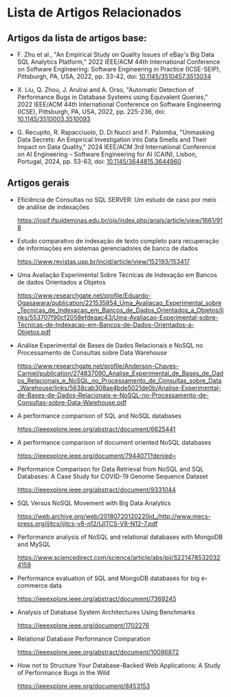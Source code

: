 # Lista de Artigos Relacionados


## Artigos da lista de artigos base:

* F. Zhu et al., "An Empirical Study on Quality Issues of eBay's Big Data SQL Analytics Platform," 2022 IEEE/ACM 44th International Conference on Software Engineering: Software Engineering in Practice (ICSE-SEIP), Pittsburgh, PA, USA, 2022, pp. 33-42, doi: [10.1145/3510457.3513034](https://doi.org/10.1145/3510457.3513034)

* X. Liu, Q. Zhou, J. Arulrai and A. Orso, "Automatic Detection of Performance Bugs in Database Systems using Equivalent Queries," 2022 IEEE/ACM 44th International Conference on Software Engineering (ICSE), Pittsburgh, PA, USA, 2022, pp. 225-236, doi: [10.1145/3510003.3510093](https://doi.org/10.1145/3510003.3510093)

* G. Recupito, R. Rapacciuolo, D. Di Nucci and F. Palomba, "Unmasking Data Secrets: An Empirical Investigation into Data Smells and Their Impact on Data Quality," 2024 IEEE/ACM 3rd International Conference on AI Engineering – Software Engineering for AI (CAIN), Lisbon, Portugal, 2024, pp. 53-63, doi: [10.1145/3644815.3644960](https://doi.org/10.1145/3644815.3644960)

## Artigos gerais

* Eficiência de Consultas no SQL SERVER: Um estudo de caso por meio de análise de indexações
  
  https://josif.ifsuldeminas.edu.br/ojs/index.php/anais/article/view/1661/918

* Estudo comparativo de indexação de texto completo para recuperação de informações em sistemas gerenciadores de banco de dados
  
  https://www.revistas.usp.br/incid/article/view/152193/153417

* Uma Avaliação Experimental Sobre Técnicas de Indexação em Bancos de dados Orientados a Objetos
  
  https://www.researchgate.net/profile/Eduardo-Ogasawara/publication/221535854_Uma_Avaliacao_Experimental_sobre_Tecnicas_de_Indexacao_em_Bancos_de_Dados_Orientados_a_Objetos/links/553707f90cf2058efdeaac43/Uma-Avaliacao-Experimental-sobre-Tecnicas-de-Indexacao-em-Bancos-de-Dados-Orientados-a-Objetos.pdf

* Análise Experimental de Bases de Dados Relacionais e NoSQL no Processamento de Consultas sobre Data Warehouse
  
  https://www.researchgate.net/profile/Anderson-Chaves-Carniel/publication/274837090_Analise_Experimental_de_Bases_de_Dados_Relacionais_e_NoSQL_no_Processamento_de_Consultas_sobre_Data_Warehouse/links/5638cab308ae4bde5021de0b/Analise-Experimental-de-Bases-de-Dados-Relacionais-e-NoSQL-no-Processamento-de-Consultas-sobre-Data-Warehouse.pdf

* A performance comparison of SQL and NoSQL databases
  
  https://ieeexplore.ieee.org/abstract/document/6625441

* A performance comparison of document oriented NoSQL databases
  
  https://ieeexplore.ieee.org/document/7944071?denied=

* Performance Comparison for Data Retrieval from NoSQL and SQL Databases: A Case Study for COVID-19 Genome Sequence Dataset
  
  https://ieeexplore.ieee.org/abstract/document/9331044

* SQL Versus NoSQL Movement with Big Data Analytics
  
  https://web.archive.org/web/20180720120220id_/http://www.mecs-press.org/ijitcs/ijitcs-v8-n12/IJITCS-V8-N12-7.pdf

* Performance analysis of NoSQL and relational databases with MongoDB and MySQL
  
  https://www.sciencedirect.com/science/article/abs/pii/S2214785320324159

* Performance evaluation of SQL and MongoDB databases for big e-commerce data
  
  https://ieeexplore.ieee.org/abstract/document/7369245

* Analysis of Database System Architectures Using Benchmarks
  
  https://ieeexplore.ieee.org/document/1702276

* Relational Database Performance Comparation
  
  https://ieeexplore.ieee.org/abstract/document/10086872

* How not to Structure Your Database-Backed Web Applications: A Study of Performance Bugs in the Wild

  https://ieeexplore.ieee.org/document/8453153
